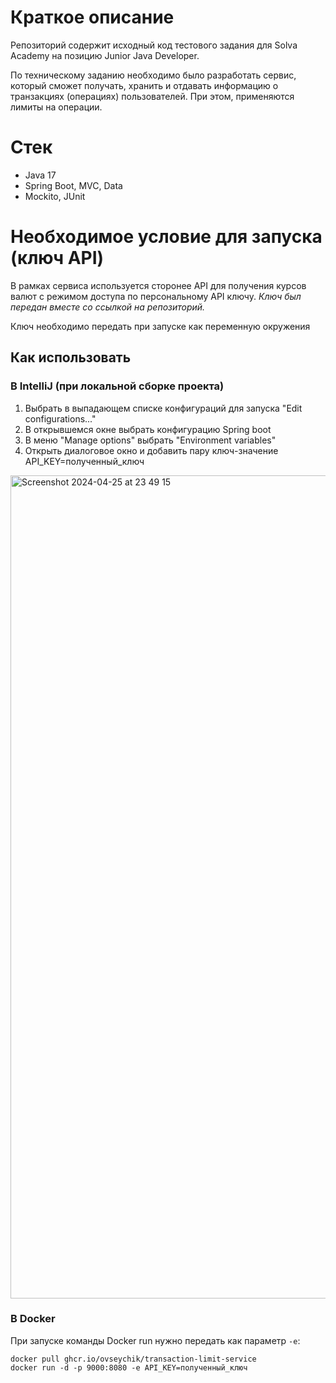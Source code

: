 # Краткое описание

Репозиторий содержит исходный код тестового задания для Solva Academy на позицию Junior Java Developer.

По техническому заданию необходимо было разработать сервис, который сможет получать, хранить и отдавать информацию о транзакциях (операциях) пользователей. При этом, применяются лимиты на операции.

# Стек

* Java 17
* Spring Boot, MVC, Data
* Mockito, JUnit

# Необходимое условие для запуска (ключ API)

В рамках сервиса используется сторонее API для получения курсов валют с режимом доступа по персональному API ключу.
*Ключ был передан вместе со ссылкой на репозиторий.*

Ключ необходимо передать при запуске как переменную окружения

## Как использовать

### В IntelliJ (при локальной сборке проекта)

1. Выбрать в выпадающем списке конфигураций для запуска "Edit configurations..."
2. В открывшемся окне выбрать конфигурацию Spring boot
3. В меню "Manage options" выбрать "Environment variables"
4. Открыть диалоговое окно и добавить пару ключ-значение API_KEY=полученный_ключ

<img width="1317" alt="Screenshot 2024-04-25 at 23 49 15" src="https://github.com/ovseychik/transaction-limit-service/assets/5370490/3469d43e-df18-44c6-aed6-1d33a604311b">

### В Docker

При запуске команды Docker run нужно передать как параметр `-e`:

```
docker pull ghcr.io/ovseychik/transaction-limit-service
docker run -d -p 9000:8080 -e API_KEY=полученный_ключ
```

